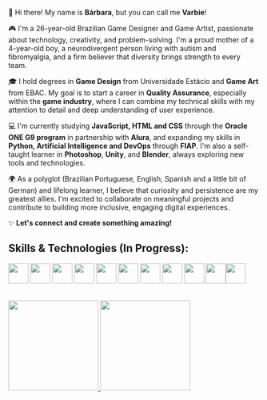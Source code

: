 👋 Hi there! My name is <b>Bárbara</b>, but you can call me <b>Varbie</b>!

🎮 I'm a 26-year-old Brazilian Game Designer and Game Artist, passionate about technology, creativity, and problem-solving. I'm a proud mother of a 4-year-old boy, a neurodivergent person living with autism and fibromyalgia, and a firm believer that diversity brings strength to every team.

🎓 I hold degrees in **Game Design** from Universidade Estácio and **Game Art** from EBAC. My goal is to start a career in **Quality Assurance**, especially within the **game industry**, where I can combine my technical skills with my attention to detail and deep understanding of user experience.

💻 I'm currently studying **JavaScript, HTML and CSS** through the **Oracle ONE G9 program** in partnership with **Alura**, and expanding my skills in **Python, Artificial Intelligence and DevOps** through **FIAP**. I'm also a self-taught learner in **Photoshop**, **Unity**, and **Blender**, always exploring new tools and technologies.

🌍 As a polyglot (Brazilian Portuguese, English, Spanish and a little bit of German) and lifelong learner, I believe that curiosity and persistence are my greatest allies. I'm excited to collaborate on meaningful projects and contribute to building more inclusive, engaging digital experiences.

✨ <b>Let's connect and create something amazing!</b>

## Skills & Technologies (In Progress):

<img src="https://cdn.jsdelivr.net/gh/devicons/devicon@latest/icons/csharp/csharp-original.svg" width="40" height="40"/> <img src="https://cdn.jsdelivr.net/gh/devicons/devicon@latest/icons/javascript/javascript-original.svg" width="40" height="40"/> <img src="https://cdn.jsdelivr.net/gh/devicons/devicon@latest/icons/python/python-original.svg" width="40" height="40"/> <img src="https://cdn.jsdelivr.net/gh/devicons/devicon@latest/icons/azuresqldatabase/azuresqldatabase-original.svg" width="40" height="40"/> <img src="https://cdn.jsdelivr.net/gh/devicons/devicon@latest/icons/html5/html5-original.svg" width="40" height="40"/> <img src="https://cdn.jsdelivr.net/gh/devicons/devicon@latest/icons/css3/css3-original.svg" width="40" height="40"/> <img src="https://cdn.jsdelivr.net/gh/devicons/devicon@latest/icons/selenium/selenium-original.svg" width="40" height="40"/> <img src="https://cdn.jsdelivr.net/gh/devicons/devicon@latest/icons/cypressio/cypressio-original.svg" width="40" height="40"/> <img src="https://cdn.jsdelivr.net/gh/devicons/devicon@latest/icons/photoshop/photoshop-original.svg" width="40" height="40"/> <img src="https://cdn.jsdelivr.net/gh/devicons/devicon@latest/icons/unity/unity-original.svg" width="40" height="40"/><img src="https://cdn.jsdelivr.net/gh/devicons/devicon@latest/icons/blender/blender-original.svg" width="40" height="40"/>
<br><br>
<div>
<a href="https://github.com/fokkenvarbie">
<img loading="lazy" height="180em" src="https://github-readme-stats.vercel.app/api/top-langs/?username=fokkenvarbie&layout=compact&langs_count=7&theme=dracula"/>
<img loading="lazy" height="180em" src="https://github-readme-stats.vercel.app/api?username=fokkenvarbie&show_icons=true&theme=dracula&include_all_commits=true&count_private=true"/>
</div>
